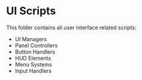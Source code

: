 # UI Scripts

This folder contains all user interface related scripts:

- UI Managers
- Panel Controllers
- Button Handlers
- HUD Elements
- Menu Systems
- Input Handlers
